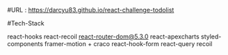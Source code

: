 #URL : https://darcyu83.github.io/react-challenge-todolist

#Tech-Stack

react-hooks
react-recoil
react-router-dom@5.3.0
react-apexcharts
styled-components
framer-motion + craco
react-hook-form
react-query
recoil
